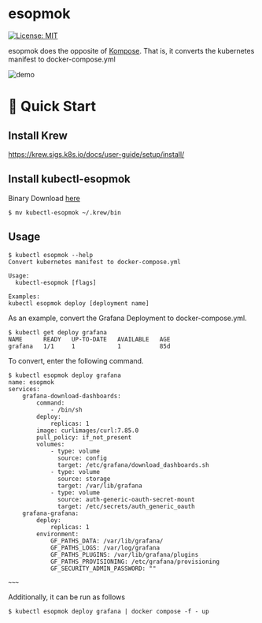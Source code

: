 # esopmok

[![License: MIT](https://img.shields.io/badge/License-MIT-blue.svg)](https://opensource.org/licenses/MIT)

esopmok does the opposite of [Kompose](https://kompose.io/). That is, it converts the kubernetes manifest to docker-compose.yml

![demo](https://raw.github.com/wiki/ureuzy/esopmok/images/demo.gif)

# 🚀 Quick Start

## Install Krew

https://krew.sigs.k8s.io/docs/user-guide/setup/install/

## Install kubectl-esopmok

Binary Download [here](https://github.com/ureuzy/esopmok/releases)

```text
$ mv kubectl-esopmok ~/.krew/bin
```

## Usage

```text
$ kubectl esopmok --help
Convert kubernetes manifest to docker-compose.yml

Usage:
  kubectl-esopmok [flags]

Examples:
kubectl esopmok deploy [deployment name]
```

As an example, convert the Grafana Deployment to docker-compose.yml.

```text
$ kubectl get deploy grafana
NAME      READY   UP-TO-DATE   AVAILABLE   AGE
grafana   1/1     1            1           85d
```

To convert, enter the following command.

```text
$ kubectl esopmok deploy grafana
name: esopmok
services:
    grafana-download-dashboards:
        command:
            - /bin/sh
        deploy:
            replicas: 1
        image: curlimages/curl:7.85.0
        pull_policy: if_not_present
        volumes:
            - type: volume
              source: config
              target: /etc/grafana/download_dashboards.sh
            - type: volume
              source: storage
              target: /var/lib/grafana
            - type: volume
              source: auth-generic-oauth-secret-mount
              target: /etc/secrets/auth_generic_oauth
    grafana-grafana:
        deploy:
            replicas: 1
        environment:
            GF_PATHS_DATA: /var/lib/grafana/
            GF_PATHS_LOGS: /var/log/grafana
            GF_PATHS_PLUGINS: /var/lib/grafana/plugins
            GF_PATHS_PROVISIONING: /etc/grafana/provisioning
            GF_SECURITY_ADMIN_PASSWORD: ""

~~~
```

Additionally, it can be run as follows

```text
$ kubectl esopmok deploy grafana | docker compose -f - up
```
